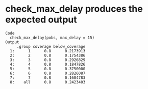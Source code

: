 # check_max_delay produces the expected output

    Code
      check_max_delay(pobs, max_delay = 15)
    Output
         .group coverage below_coverage
      1:      1      0.8      0.2173913
      2:      2      0.8      0.1754386
      3:      3      0.8      0.2926829
      4:      4      0.8      0.1847826
      5:      5      0.8      0.3750000
      6:      6      0.8      0.2826087
      7:      7      0.8      0.1684783
      8:    all      0.8      0.2423403


